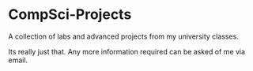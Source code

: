 # CompSci-Projects
A collection of labs and advanced projects from my university classes.

Its really just that. Any more information required can be asked of me via email.
